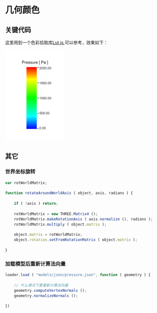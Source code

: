 # 几何颜色

## 关键代码

这里用到一个色彩拾取库[Lut.js](https://threejs.org/docs/#examples/Lut),可以参考，效果如下：

![](preview.png)

## 其它

### 世界坐标旋转

```js
var rotWorldMatrix;

function rotateAroundWorldAxis ( object, axis, radians ) {

	if ( !axis ) return;

	rotWorldMatrix = new THREE.Matrix4 ();
	rotWorldMatrix.makeRotationAxis ( axis.normalize (), radians );
	rotWorldMatrix.multiply ( object.matrix );

	object.matrix = rotWorldMatrix;
	object.rotation.setFromRotationMatrix ( object.matrix );

}
```

### 加载模型后重新计算法向量

```js
loader.load ( "models/json/pressure.json", function ( geometry ) {

	// 什么情况下要重新计算法向量
	geometry.computeVertexNormals ();
	geometry.normalizeNormals ();

})
```